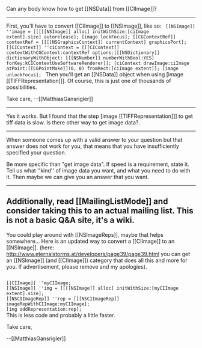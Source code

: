 Can any body know how to get [[NSData]] from [[CIImage]]?


----
First, you'll have to convert [[CIImage]] to [[NSImage]], like so:
<code>
[[NSImage]] ''image = [[[[[NSImage]] alloc] initWithSize:[ciImage extent].size]
	autorelease];
[image lockFocus];
[[CGContextRef]] contextRef =
	[[[[NSGraphicsContext]] currentContext]
	graphicsPort];
[[CIContext]] ''ciContext =
	[[[CIContext]] contextWithCGContext:contextRef
	options:[[[NSDictionary]] dictionaryWithObject:
	[[[NSNumber]] numberWithBool:YES]
	forKey:kCIContextUseSoftwareRenderer]];
[ciContext drawImage:ciImage
	atPoint:[[CGPointMake]](0, 0) fromRect:[ciImage extent]];
[image unlockFocus];
</code>
Then you'll get an [[NSData]] object when using [image [[TIFFRepresentation]]].
Of course, this is just one of thousands of possibilities.

Take care,
--[[MatthiasGansrigler]]

----
Yes it works. But I found that the step [image [[TIFFRepresentation]]] to get tiff data is slow. Is there other way to get image data?.

----
When someone comes up with a valid answer to your question but that answer does not work for you, that means that you have insufficiently specified your question.

Be more specific than "get image data". If speed is a requirement, state it. Tell us what ''kind'' of image data you want, and what you need to do with it. Then maybe we can give you an answer that you want.

----
Additionally, read [[MailingListMode]] and consider taking this to an actual mailing list. This is not a basic Q&A site, it's a wiki.
----
You could play around with [[NSImageReps]], maybe that helps somewhere... Here is an updated way to convert a [[CIImage]] to an [[NSImage]]. (here: http://www.eternalstorms.at/developers/page39/page39.html you can get an [[NSImage]] (and [[CIImage]]) category that does all this and more for you. If advertisement, please remove and my apologies).

<code>
[[CIImage]] ''myCIImage;
[[NSImage]] ''img = [[[[NSImage]] alloc] initWithSize:[myCIImage extent].size];
[[NSCIImageRep]] ''rep = [[[NSCIImageRep]] imageRepWithCIImage:myCIImage];
[img addRepresentation:rep];
</code>
This is less code and probably a little faster.

Take care,

--[[MatthiasGansrigler]]